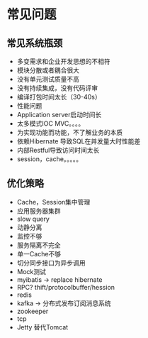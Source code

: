 # 常见问题
## 常见系统瓶颈
- 多变需求和企业开发思想的不相符
- 模块分散或者耦合很大
- 没有单元测试质量不高
- 没有持续集成，没有代码评审
- 编译打包时间太长（30-40s）
- 性能问题
- Application server启动时间长
- 太多模式IOC MVC。。。。
- 为实现功能而功能，不了解业务的本质
- 依赖Hibernate 导致SQL在并发量大时性能差
- 内部Restful导致访问时间太长
- session，cache。。。。。

## 优化策略
- Cache，Session集中管理
- 应用服务器集群
- slow query
- 动静分离
- 监控不够
- 服务隔离不完全
- 单一Cache不够
- 切分同步接口为异步调用
- Mock测试
- myibatis -> replace hibernate
- RPC? thift/protocolbuffer/hession
- redis
- kafka -> 分布式发布订阅消息系统
- zookeeper
- tcp
- Jetty 替代Tomcat
